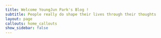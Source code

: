 ```yaml
---
title: Welcome YoungJun Park's Blog !
subtitle: People really do shape their lives through their thoughts
layout: page
callouts: home_callouts
show_sidebar: false
---
```


